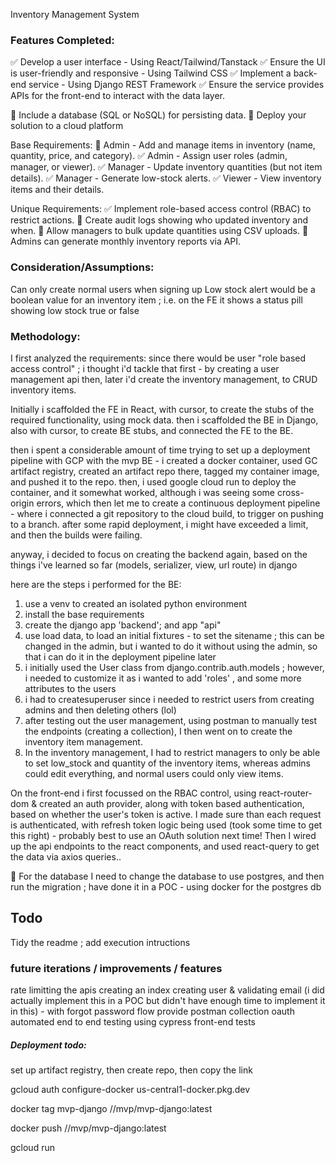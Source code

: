 Inventory Management System

### Features Completed:

✅ Develop a user interface - Using React/Tailwind/Tanstack
✅ Ensure the UI is user-friendly and responsive - Using Tailwind CSS
✅ Implement a back-end service - Using Django REST Framework
✅ Ensure the service provides APIs for the front-end to interact with the data layer.

📝 Include a database (SQL or NoSQL) for persisting data.
📝 Deploy your solution to a cloud platform

Base Requirements:
📝 Admin - Add and manage items in inventory (name, quantity, price, and category).
✅ Admin - Assign user roles (admin, manager, or viewer).
✅ Manager - Update inventory quantities (but not item details).
✅ Manager - Generate low-stock alerts.
✅ Viewer - View inventory items and their details.

Unique Requirements:
✅ Implement role-based access control (RBAC) to restrict actions.
📝 Create audit logs showing who updated inventory and when.
📝 Allow managers to bulk update quantities using CSV uploads.
📝 Admins can generate monthly inventory reports via API.

### Consideration/Assumptions:

Can only create normal users when signing up
Low stock alert would be a boolean value for an inventory item ; i.e. on the FE it shows a status pill showing low stock true or false

### Methodology:

I first analyzed the requirements:
since there would be user "role based access control" ; i thought i'd tackle that first - by creating a user management api
then, later i'd create the inventory management, to CRUD inventory items.

Initially i scaffolded the FE in React, with cursor, to create the stubs of the required functionality, using mock data.
then i scaffolded the BE in Django, also with cursor, to create BE stubs, and connected the FE to the BE.

then i spent a considerable amount of time trying to set up a deployment pipeline with GCP
with the mvp BE - i created a docker container, used GC artifact registry, created an artifact repo there, tagged my container image, and pushed it to the repo.
then, i used google cloud run to deploy the container, and it somewhat worked, although i was seeing some cross-origin errors, which then let me to create a continuous deployment pipeline - where i connected a git repository to the cloud build, to trigger on pushing to a branch. after some rapid deployment, i might have exceeded a limit, and then the builds were failing.

anyway, i decided to focus on creating the backend again, based on the things i've learned so far (models, serializer, view, url route) in django

here are the steps i performed for the BE:

1.  use a venv to created an isolated python environment
2.  install the base requirements
3.  create the django app 'backend'; and app "api"
4.  use load data, to load an initial fixtures - to set the sitename ; this can be changed in the admin, but i wanted to do it without using the admin, so that i can do it in the deployment pipeline later
5.  i initially used the User class from django.contrib.auth.models ; however, i needed to customize it as i wanted to add 'roles' , and some more attributes to the users
6.  i had to createsuperuser since i needed to restrict users from creating admins and then deleting others (lol)
7.  after testing out the user management, using postman to manually test the endpoints (creating a collection), I then went on to create the inventory item management.
8.  In the inventory management, I had to restrict managers to only be able to set low_stock and quantity of the inventory items, whereas admins could edit everything, and normal users could only view items.

On the front-end i first focussed on the RBAC control, using react-router-dom & created an auth provider,
along with token based authentication, based on whether the user's token is active.
I made sure than each request is authenticated, with refresh token logic being used (took some time to get this right) - probably best to use an OAuth solution next time!
Then I wired up the api endpoints to the react components, and used react-query to get the data via axios queries..

📝 For the database
I need to change the database to use postgres, and then run the migration ; have done it in a POC - using docker for the postgres db

## Todo

Tidy the readme ; add execution intructions

### future iterations / improvements / features

rate limitting the apis
creating an index
creating user & validating email (i did actually implement this in a POC but didn't have enough time to implement it in this) - with forgot password flow
provide postman collection
oauth
automated end to end testing using cypress
front-end tests

##### Deployment todo:

set up artifact registry, then create repo, then copy the link

gcloud auth configure-docker us-central1-docker.pkg.dev

docker tag mvp-django <region>/<project>/mvp/mvp-django:latest

docker push <region>/<project>/mvp/mvp-django:latest

gcloud run
